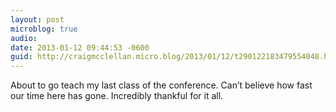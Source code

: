 ```yaml
---
layout: post
microblog: true
audio: 
date: 2013-01-12 09:44:53 -0600
guid: http://craigmcclellan.micro.blog/2013/01/12/t290122183479554048.html
---
```

About to go teach my last class of the conference. Can’t believe how fast our time here has gone. Incredibly thankful for it all.
